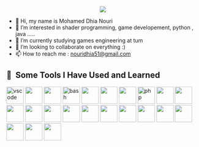 
<header>
  <link rel="stylesheet" href="https://cdn.jsdelivr.net/gh/devicons/devicon@v2.15.1/devicon.min.css">
</header>
<p align="center">
  <img src="https://capsule-render.vercel.app/api?text=Hey Everyone!🕹️👋&animation=fadeIn&type=waving&color=gradient&height=100"/>
</p>


- 👋 Hi, my name is Mohamed Dhia Nouri
- 👀 I’m interested in shader programming, game developement, python , java .....
- 🌱 I’m currently studying games engineering at tum
- 💞️ I’m looking to collaborate on everything :)
- 📫 How to reach me : nouridhia51@gmail.com

<h2> 🚀 &nbsp;Some Tools I Have Used and Learned</h2>
<p  align="left">
<img src="https://cdn.jsdelivr.net/gh/devicons/devicon/icons/vscode/vscode-original.svg" alt="vscode" width="45" height="45"/>
<img src="https://cdn.jsdelivr.net/gh/devicons/devicon/icons/unity/unity-original.svg" style="background-color:white;" width="45" height="45"/>
<img src="https://cdn.jsdelivr.net/gh/devicons/devicon/icons/javascript/javascript-original.svg" width="45" height="45" />               
<img src="https://cdn.jsdelivr.net/gh/devicons/devicon/icons/bash/bash-original.svg" alt="bash" width="45" height="45"/>
<img src="https://cdn.jsdelivr.net/gh/devicons/devicon/icons/ocaml/ocaml-original.svg" width="45" height="45"/>
<img src="https://cdn.jsdelivr.net/gh/devicons/devicon/icons/flutter/flutter-original.svg" width="45" height="45" />
<img src="https://cdn.jsdelivr.net/gh/devicons/devicon/icons/git/git-original.svg" width="45" height="45" />
<img src="https://cdn.jsdelivr.net/gh/devicons/devicon/icons/php/php-original.svg" alt="php" width="45" height="45"/>
<img src="https://cdn.jsdelivr.net/gh/devicons/devicon/icons/typescript/typescript-original.svg" width="45" height="45"/>
<img src="https://cdn.jsdelivr.net/gh/devicons/devicon/icons/mysql/mysql-original.svg" width="45" height="45"/>
<img src="https://cdn.jsdelivr.net/gh/devicons/devicon/icons/npm/npm-original-wordmark.svg" width="45" height="45" />
<img src="https://cdn.jsdelivr.net/gh/devicons/devicon/icons/java/java-original.svg" width="45" height="45" />          
<img src="https://cdn.jsdelivr.net/gh/devicons/devicon/icons/angularjs/angularjs-plain.svg"  width="45" height="45"/>  
<img src="https://cdn.jsdelivr.net/gh/devicons/devicon/icons/bootstrap/bootstrap-original.svg" width="45" height="45" />
<img src="https://cdn.jsdelivr.net/gh/devicons/devicon/icons/cmake/cmake-original.svg" width="45" height="45"/>
<img src="https://cdn.jsdelivr.net/gh/devicons/devicon/icons/cplusplus/cplusplus-original.svg" width="45" height="45" />
<img src="https://cdn.jsdelivr.net/gh/devicons/devicon/icons/firebase/firebase-plain.svg"  width="45" height="45" />
<img src="https://cdn.jsdelivr.net/gh/devicons/devicon/icons/flutter/flutter-original.svg" width="45" height="45" />
<img src="https://cdn.jsdelivr.net/gh/devicons/devicon/icons/git/git-original.svg" width="45" height="45" />
<img src="https://cdn.jsdelivr.net/gh/devicons/devicon/icons/html5/html5-original.svg" width="45" height="45"/>      
<img src="https://cdn.jsdelivr.net/gh/devicons/devicon/icons/latex/latex-original.svg" width="45" height="45" /> 
<img src="https://cdn.jsdelivr.net/gh/devicons/devicon/icons/mysql/mysql-original.svg" width="45" height="45"/>
<img src="https://cdn.jsdelivr.net/gh/devicons/devicon/icons/npm/npm-original-wordmark.svg" width="45" height="45" />        
</p>
